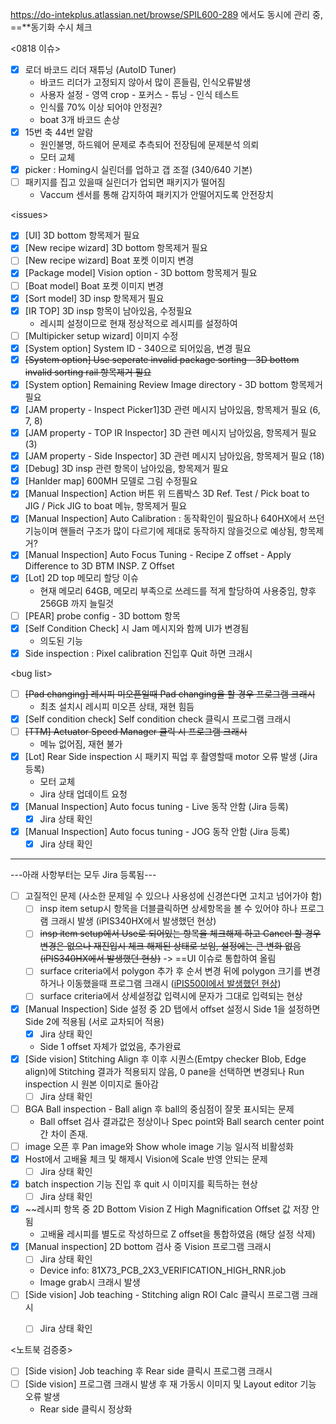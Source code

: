 https://do-intekplus.atlassian.net/browse/SPIL600-289 에서도 동시에 관리 중, ==**동기화 수시 체크

<0818 이슈>
- [x] 로더 바코드 리더 재튜닝 (AutoID Tuner)
	- 바코드 리더가 고정되지 않아서 많이 흔들림, 인식오류발생
	- 사용자 설정 - 영역 crop - 포커스 - 튜닝 - 인식 테스트
	- 인식률 70% 이상 되어야 안정권?
	- boat 3개 바코드 손상
- [x] 15번 축 44번 알람
	- 원인불명, 하드웨어 문제로 추측되어 전장팀에 문제분석 의뢰
	- 모터 교체
- [x] picker : Homing시 실린더를 업하고 갭 조절 (340/640 기본)
- [ ] 패키지를 집고 있을때 실린더가 업되면 패키지가 떨어짐
	- Vaccum 센서를 통해 감지하여 패키지가 안떨어지도록 안전장치

\<issues>
- [x] [UI] 3D bottom 항목제거 필요
- [x] [New recipe wizard] 3D bottom 항목제거 필요
- [ ] [New recipe wizard] Boat 포켓 이미지 변경
- [x] [Package model] Vision option - 3D bottom 항목제거 필요
- [ ] [Boat model] Boat 포켓 이미지 변경
- [x] [Sort model] 3D insp 항목제거 필요
- [x] [IR TOP] 3D insp 항목이 남아있음, 수정필요
	- 레시피 설정이므로 현재 정상적으로 레시피를 설정하여 
- [ ] [Multipicker setup wizard] 이미지 수정
- [x] [System option] System ID - 340으로 되어있음, 변경 필요
- [x] ~~[System option] Use seperate invalid package sorting - 3D bottom invalid sorting rail 항목제거 필요~~
- [x] [System option] Remaining Review Image directory - 3D bottom 항목제거 필요
- [x] [JAM property - Inspect Picker1]3D 관련 메시지 남아있음, 항목제거 필요 (6, 7, 8)
- [x] [JAM property - TOP IR Inspector] 3D 관련 메시지 남아있음, 항목제거 필요 (3)
- [x] [JAM property - Side Inspector] 3D 관련 메시지 남아있음, 항목제거 필요 (18)
- [x] [Debug] 3D insp 관련 항목이 남아있음, 항목제거 필요
- [x] [Hanlder map] 600MH 모델로 그림 수정필요
- [x] [Manual Inspection] Action 버튼 위 드롭박스 3D Ref. Test / Pick boat to JIG / Pick JIG to boat 메뉴, 항목제거 필요
- [x] [Manual Inspection] Auto Calibration : 동작확인이 필요하나 640HX에서 쓰던기능이며 핸들러 구조가 많이 다르기에 제대로 동작하지 않을것으로 예상됨, 항목제거?
- [x] [Manual Inspection] Auto Focus Tuning - Recipe Z offset - Apply Difference to 3D BTM INSP. Z Offset
- [x] [Lot] 2D top 메모리 할당 이슈
	- 현재 메모리 64GB, 메모리 부족으로 쓰레드를 적게 할당하여 사용중임, 향후 256GB 까지 늘릴것
- [ ] [PEAR] probe config - 3D bottom 항목
- [x] [Self Condition Check] 시 Jam 메시지와 함께 UI가 변경됨
	- 의도된 기능
- [x] Side inspection : Pixel calibration 진입후 Quit 하면 크래시

\<bug list>
- [ ] ~~[Pad changing] 레시피 미오픈일때 Pad changing을 할 경우 프로그램 크래시~~
	- 최초 설치시 레시피 미오픈 상태, 재현 힘듬
- [x] [Self condition check] Self condition check 클릭시 프로그램 크래시
- [ ] ~~[TTM] Actuator Speed Manager 클릭 시 프로그램 크래시~~
	- 메뉴 없어짐, 재현 불가
- [x] [Lot] Rear Side inspection 시 패키지 픽업 후 촬영할때 motor 오류 발생 (Jira 등록)
	- 모터 교체
	- Jira 상태 업데이트 요청
- [x] [Manual Inspection] Auto focus tuning - Live 동작 안함 (Jira 등록)
	- [x] Jira 상태 확인
- [x] [Manual Inspection] Auto focus tuning - JOG 동작 안함 (Jira 등록)
	- [x] Jira 상태 확인
---
---아래 사항부터는 모두 Jira 등록됨---
- [ ] 고질적인 문제 (사소한 문제일 수 있으나 사용성에 신경쓴다면 고치고 넘어가야 함)
	- [ ] insp item setup시 항목을 더블클릭하면 상세항목을 볼 수 있어야 하나 프로그램 크래시 발생 (iPIS340HX에서 발생했던 현상)
	- [ ] ~~insp item setup에서 Use로 되어있는 항목을 체크해제 하고 Cancel 할 경우 변경은 없으나 재진입시 체크 해제된 상태로 보임, 설정에는 큰 변화 없음 (iPIS340HX에서 발생했던 현상)~~ -> ==UI 이슈로 통합하여 올림
	- [ ] surface criteria에서 polygon 추가 후 순서 변경 뒤에 polygon 크기를 변경하거나 이동했을때 프로그램 크래시 ([iPIS500I에서 발생했던 현상](https://do-intekplus.atlassian.net/browse/IPIS500I-316))
	- [ ] surface criteria에서 상세설정값 입력시에 문자가 그대로 입력되는 현상
- [x] [Manual Inspection] Side 설정 중 2D 탭에서 offset 설정시 Side 1을 설정하면 Side 2에 적용됨 (서로 교차되어 적용)
	- [x] Jira 상태 확인
	- Side 1 offset 자체가 없었음, 추가완료
- [x] [Side vision] Stitching Align 후 이후 시퀀스(Emtpy checker Blob, Edge align)에 Stitching 결과가 적용되지 않음, 0 pane을 선택하면 변경되나 Run inspection 시 원본 이미지로 돌아감
	- [ ] Jira 상태 확인
- [ ] BGA Ball inspection - Ball align 후 ball의 중심점이 잘못 표시되는 문제
	- Ball offset 검사 결과값은 정상이나 Spec point와 Ball search center point 간 차이 존재.
- [ ] image 오픈 후 Pan image와 Show whole image 기능 일시적 비활성화
- [x] Host에서 고배율 체크 및 해제시 Vision에 Scale 반영 안되는 문제
	- [ ] Jira 상태 확인
- [x] batch inspection 기능 진입 후 quit 시 이미지를 획득하는 현상
	- [ ] Jira 상태 확인
- [x] ~~레시피 항목 중 2D Bottom Vision Z High Magnification Offset 값 저장 안됨
	- 고배율 레시피를 별도로 작성하므로 Z offset을 통합하였음 (해당 설정 삭제)
- [x] [Manual inspection] 2D bottom 검사 중 Vision 프로그램 크래시
	- [ ] Jira 상태 확인
	- Device info: 81X73_PCB_2X3_VERIFICATION_HIGH_RNR.job
	- Image grab시 크래시 발생
- [ ] [Side vision] Job teaching - Stitching align ROI Calc 클릭시 프로그램 크래시
	- [ ] Jira 상태 확인




<노트북 검증중>
- [ ] [Side vision] Job teaching 후 Rear side 클릭시 프로그램 크래시
- [ ] [Side vision] 프로그램 크래시 발생 후 재 가동시 이미지 및 Layout editor 기능 오류 발생
	- Rear side 클릭시 정상화

